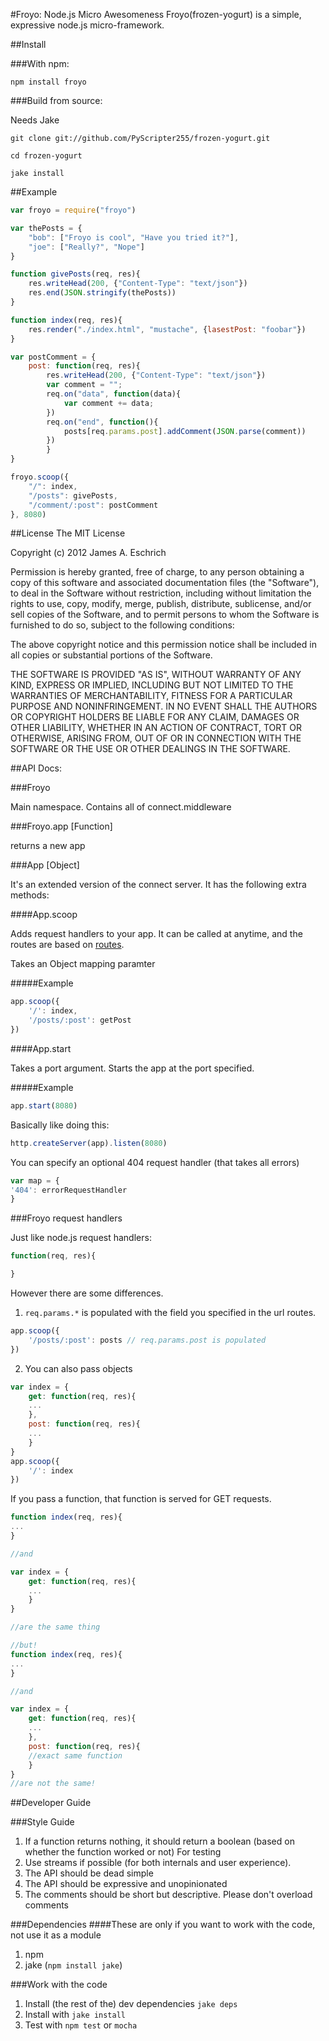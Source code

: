 #Froyo: Node.js Micro Awesomeness
Froyo(frozen-yogurt) is a simple, expressive node.js micro-framework.

##Install

###With npm:

```
npm install froyo
```

###Build from source:

Needs Jake

```
git clone git://github.com/PyScripter255/frozen-yogurt.git

cd frozen-yogurt

jake install
```

##Example

```javascript
var froyo = require("froyo")

var thePosts = {
    "bob": ["Froyo is cool", "Have you tried it?"],
    "joe": ["Really?", "Nope"]
}

function givePosts(req, res){
    res.writeHead(200, {"Content-Type": "text/json"})
    res.end(JSON.stringify(thePosts))
}

function index(req, res){
    res.render("./index.html", "mustache", {lasestPost: "foobar"})
}

var postComment = {
    post: function(req, res){
        res.writeHead(200, {"Content-Type": "text/json"})
        var comment = "";
        req.on("data", function(data){
            var comment += data;
        })
        req.on("end", function(){
            posts[req.params.post].addComment(JSON.parse(comment))
        })
        }
}

froyo.scoop({
    "/": index,
    "/posts": givePosts,
    "/comment/:post": postComment
}, 8080)
```

##License
The MIT License 

Copyright (c) 2012 James A. Eschrich

Permission is hereby granted, free of charge, to any person obtaining a copy of this software and associated documentation files (the "Software"), 
to deal in the Software without restriction, including without limitation the rights to use, copy, modify, merge, publish, distribute, sublicense, 
and/or sell copies of the Software, and to permit persons to whom the Software is furnished to do so, subject to the following conditions:

The above copyright notice and this permission notice shall be included in all copies or substantial portions of the Software.

THE SOFTWARE IS PROVIDED "AS IS", WITHOUT WARRANTY OF ANY KIND, EXPRESS OR IMPLIED, INCLUDING BUT NOT LIMITED TO THE WARRANTIES OF MERCHANTABILITY, 
FITNESS FOR A PARTICULAR PURPOSE AND NONINFRINGEMENT. IN NO EVENT SHALL THE AUTHORS OR COPYRIGHT HOLDERS BE LIABLE FOR ANY CLAIM, 
DAMAGES OR OTHER LIABILITY, WHETHER IN AN ACTION OF CONTRACT, TORT OR OTHERWISE, ARISING FROM, OUT OF OR IN CONNECTION WITH THE SOFTWARE OR THE USE OR 
OTHER DEALINGS IN THE SOFTWARE.

##API Docs:

###Froyo

Main namespace. Contains all of connect.middleware

###Froyo.app [Function]

returns a new app

###App [Object]

It's an extended version of the connect server. It has the following extra methods:

####App.scoop

Adds request handlers to your app. It can be called at anytime, and the routes are based on [routes](https://github.com/aaronblohowiak/routes.js).

Takes an Object mapping paramter

#####Example

```javascript
app.scoop({
    '/': index,
    '/posts/:post': getPost
})
```

####App.start

Takes a port argument. Starts the app at the port specified.

#####Example

```javascript
app.start(8080)
```

Basically like doing this:

```javascript
http.createServer(app).listen(8080)
```

You can specify an optional 404 request handler (that takes all errors)

```javascript
var map = {
'404': errorRequestHandler
}
```

###Froyo request handlers

Just like node.js request handlers:

```javascript
function(req, res){

}
```
However there are some differences.

1. ```req.params.*``` is populated with the field you specified in the url routes.

```javascript
app.scoop({
    '/posts/:post': posts // req.params.post is populated
})
```

2. You can also pass objects

```javascript
var index = {
    get: function(req, res){
    ...
    },
    post: function(req, res){
    ...
    }
}
app.scoop({
    '/': index
})
```

If you pass a function, that function is served for GET requests.

```javascript
function index(req, res){
...
}

//and

var index = {
    get: function(req, res){
    ...
    }
}

//are the same thing

//but!
function index(req, res){
...
}

//and

var index = {
    get: function(req, res){
    ...
    },
    post: function(req, res){
    //exact same function
    }
}
//are not the same!
```

##Developer Guide

###Style Guide

1. If a function returns nothing, it should return a boolean (based on whether the function worked or not) For testing
2. Use streams if possible (for both internals and user experience).
3. The API should be dead simple
4. The API should be expressive and unopinionated
5. The comments should be short but descriptive. Please don't overload comments

###Dependencies
####These are only if you want to work with the code, not use it as a module
1. npm
2. jake (```npm install jake```)

###Work with the code

1. Install (the rest of the) dev dependencies ```jake deps```
2. Install with ```jake install```
3. Test with ```npm test``` or ```mocha```
